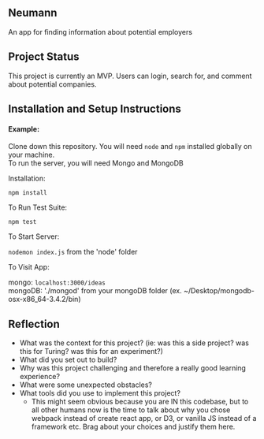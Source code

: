 ## Neumann

An app for finding information about potential employers

## Project Status
This project is currently an MVP.  Users can login, search for, and comment about potential companies.

## Installation and Setup Instructions

#### Example:  

Clone down this repository. You will need `node` and `npm` installed globally on your machine.  
To run the server, you will need Mongo and MongoDB

Installation:

`npm install`  

To Run Test Suite:  

`npm test`  

To Start Server:

`nodemon index.js` from the 'node' folder  

To Visit App:

mongo: `localhost:3000/ideas`  
mongoDB: './mongod' from your mongoDB folder (ex. ~/Desktop/mongodb-osx-x86_64-3.4.2/bin)

## Reflection

  - What was the context for this project? (ie: was this a side project? was this for Turing? was this for an experiment?)
  - What did you set out to build?
  - Why was this project challenging and therefore a really good learning experience?
  - What were some unexpected obstacles?
  - What tools did you use to implement this project?
      - This might seem obvious because you are IN this codebase, but to all other humans now is the time to talk about why you chose webpack instead of create react app, or D3, or vanilla JS instead of a framework etc. Brag about your choices and justify them here.  
